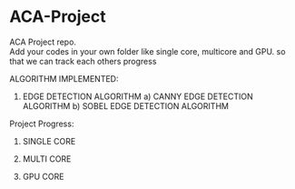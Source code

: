 # ACA-Project
ACA Project repo. \
Add your codes in your own folder like single core, multicore and GPU. 
so that we can track each others progress


ALGORITHM IMPLEMENTED:
1) EDGE DETECTION ALGORITHM
    a) CANNY EDGE DETECTION ALGORITHM 
    b) SOBEL EDGE DETECTION ALGORITHM


Project Progress:

1) SINGLE CORE



2) MULTI CORE



3) GPU CORE
